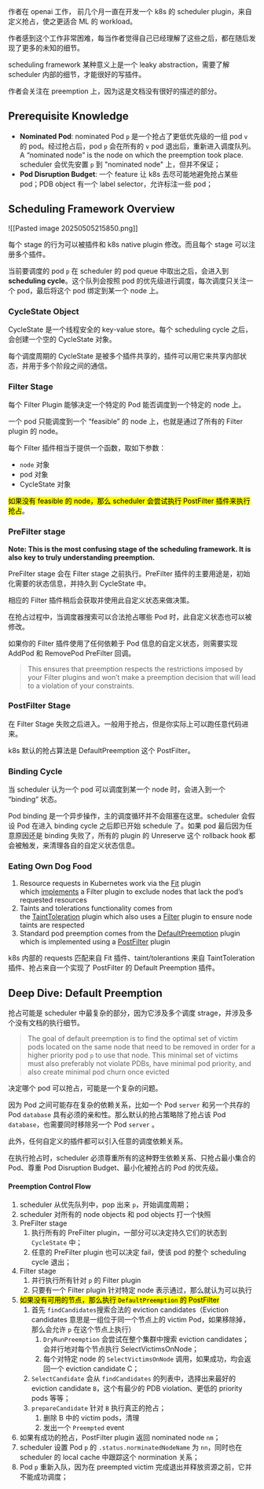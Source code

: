 作者在 openai 工作， 前几个月一直在开发一个 k8s 的 scheduler plugin，来自定义抢占，使之更适合 ML 的 workload。

作者感到这个工作非常困难，每当作者觉得自己已经理解了这些之后，都在随后发现了更多的未知的细节。

scheduling framework 某种意义上是一个 leaky abstraction，需要了解 scheduler 内部的细节，才能很好的写插件。

作者会关注在 preemption 上，因为这是文档没有很好的描述的部分。

## Prerequisite Knowledge

- **Nominated Pod**: nominated Pod `p` 是一个抢占了更低优先级的一组 pod `v` 的 pod。经过抢占后，pod `p` 会在所有的 `v` pod 退出后，重新进入调度队列。A “nominated node” is the node on which the preemption took place. scheduler 会优先安置 `p` 到 "nominated node" 上，但并不保证；
-  **Pod Disruption Budget**: 一个 feature 让 k8s 去尽可能地避免抢占某些 pod；PDB object 有一个 label selector，允许标注一些 pod；

## Scheduling Framework Overview

![[Pasted image 20250505215850.png]]

每个 stage 的行为可以被插件和 k8s native plugin 修改。而且每个 stage 可以注册多个插件。

当前要调度的 pod `p` 在 scheduler 的 pod queue 中取出之后，会进入到 **scheduling cycle**。这个队列会按照 pod 的优先级进行调度，每次调度只关注一个 pod，最后将这个 pod 绑定到某一个 node 上。

### CycleState Object

CycleState 是一个线程安全的 key-value store。每个 scheduling cycle 之后，会创建一个空的 CycleState 对象。

每个调度周期的 CycleState 是被多个插件共享的，插件可以用它来共享内部状态，并用于多个阶段之间的通信。

### Filter Stage

每个 Filter Plugin 能够决定一个特定的 Pod 能否调度到一个特定的 node 上。

一个 pod 只能调度到一个 “feasible” 的 node 上，也就是通过了所有的 Filter plugin 的 node。

每个 Filter 插件相当于提供一个函数，取如下参数：

- `node` 对象
- pod 对象
- CycleState 对象

<mark>如果没有 feasible 的 node，那么 scheduler 会尝试执行 PostFilter 插件来执行抢占</mark>。

### PreFilter stage

**Note: This is the most confusing stage of the scheduling framework. It is also key to truly understanding preemption.**

PreFilter stage 会在 Filter stage 之前执行。PreFilter 插件的主要用途是，初始化需要的状态信息，并持久到 CycleState 中。

相应的 Filter 插件稍后会获取并使用此自定义状态来做决策。

在抢占过程中，当调度器搜索可以合法抢占哪些 Pod 时，此自定义状态也可以被修改。

如果你的 Filter 插件使用了任何依赖于 Pod 信息的自定义状态，则需要实现 AddPod 和 RemovePod PreFilter 回调。

> This ensures that preemption respects the restrictions imposed by your Filter plugins and won’t make a preemption decision that will lead to a violation of your constraints.

### PostFilter Stage

在 Filter Stage 失败之后进入。一般用于抢占，但是你实际上可以跑任意代码进来。

k8s 默认的抢占算法是 DefaultPreemption 这个 PostFilter。

### Binding Cycle

当 scheduler 认为一个 pod 可以调度到某一个 node 时，会进入到一个 “binding“ 状态。

Pod binding 是一个异步操作，主的调度循环并不会阻塞在这里。scheduler 会假设 Pod 在进入 binding cycle 之后即已开始 schedule 了。如果 pod 最后因为任意原因还是 binding 失败了，所有的 plugin 的 Unreserve 这个 rollback hook 都会被触发，来清理各自的自定义状态信息。

### Eating Own Dog Food

1. Resource requests in Kubernetes work via the [Fit](https://github.com/kubernetes/kubernetes/blob/89ab733760ac26f0c4c620f8c3d07103f02cefd2/pkg/scheduler/framework/plugins/noderesources/fit.go) plugin which [implements](https://github.com/kubernetes/kubernetes/blob/89ab733760ac26f0c4c620f8c3d07103f02cefd2/pkg/scheduler/framework/plugins/noderesources/fit.go#L252-L255) a Filter plugin to exclude nodes that lack the pod’s requested resources
2. Taints and tolerations functionality comes from the [TaintToleration](https://github.com/kubernetes/kubernetes/blob/89ab733760ac26f0c4c620f8c3d07103f02cefd2/pkg/scheduler/framework/plugins/tainttoleration/taint_toleration.go) plugin which also uses a [Filter](https://github.com/kubernetes/kubernetes/blob/89ab733760ac26f0c4c620f8c3d07103f02cefd2/pkg/scheduler/framework/plugins/tainttoleration/taint_toleration.go#L63-L74) plugin to ensure node taints are respected
3. Standard pod preemption comes from the [DefaultPreemption](https://github.com/kubernetes/kubernetes/blob/89ab733760ac26f0c4c620f8c3d07103f02cefd2/pkg/scheduler/framework/plugins/defaultpreemption/default_preemption.go) plugin which is implemented using a [PostFilter](https://github.com/kubernetes/kubernetes/blob/89ab733760ac26f0c4c620f8c3d07103f02cefd2/pkg/scheduler/framework/plugins/defaultpreemption/default_preemption.go#L84-L105) plugin

k8s 内部的 requests 匹配来自 Fit 插件、taint/tolerantions 来自 TaintToleration 插件、抢占来自一个实现了 PostFilter 的 Default Preemption 插件。

## Deep Dive: Default Preemption

抢占可能是 scheduler 中最复杂的部分，因为它涉及多个调度 strage，并涉及多个没有文档的执行细节。

> The goal of default preemption is to find the optimal set of victim pods located on the same node that need to be removed in order for a higher priority pod `p` to use that node. This minimal set of victims must also preferably not violate PDBs, have minimal pod priority, and also create minimal pod churn once evicted

决定哪个 pod 可以抢占，可能是一个复杂的问题。

因为 Pod 之间可能存在复杂的依赖关系，比如一个 Pod `server` 和另一个共存的 Pod `database` 具有必须的亲和性。那么默认的抢占策略除了抢占该 Pod `database`，也需要同时移除另一个 Pod `server` 。

此外，任何自定义的插件都可以引入任意的调度依赖关系。

在执行抢占时，scheduler 必须尊重所有的这种野生依赖关系、只抢占最小集合的 Pod、尊重 Pod Disruption Budget、最小化被抢占的 Pod 的优先级。

#### Preemption Control Flow

1. scheduler 从优先队列中，pop 出来 `p`，开始调度周期；
2. scheduler 对所有的 node objects 和 pod objects 打一个快照
3. PreFilter stage
	1. 执行所有的 PreFilter plugin，一部分可以决定持久它们的状态到 `CycleState` 中；
	2. 任意的 PreFilter plugin 也可以决定 fail，使该 pod 的整个 scheduling cycle 退出；
4. Filter stage
	1. 并行执行所有针对 `p` 的 Filter plugin
	2. 只要有一个 Filter plugin 针对特定 node 表示通过，那么就认为可以执行
5. <mark>如果没有可用的节点，那么执行 `DefaultPreemption` 的 PostFilter</mark> 
	1. 首先 `findCandidates`搜索合法的 eviction candidates（Eviction candidates 意思是一组位于同一个节点上的 victim Pod，如果移除掉，那么会允许 `p` 在这个节点上执行）
		1. `DryRunPreemption` 会尝试在整个集群中搜索 eviction candidates；会并行地对每个节点执行 SelectVictimsOnNode；
		2. 每个对特定 node 的 `SelectVictimsOnNode` 调用，如果成功，均会返回一个 eviction candidate C；
	2. `SelectCandidate` 会从 `findCandidates` 的列表中，选择出来最好的 eviction candidate `B`，这个有最少的 PDB violation、更低的 priority pods 等等；
	3. `prepareCandidate` 针对 `B` 执行真正的抢占；
		1. 删除 B 中的 victim pods，清理
		2. 发出一个 `Preempted` event
6. 如果有成功的抢占，PostFilter plugin 返回 nominated node `nm`；
7. scheduler 设置 Pod `p` 的 `.status.norminatedNodeName` 为 `nn`，同时也在 scheduler 的 local cache 中跟踪这个 normination 关系；
8. Pod `p` 重新入队，因为在 preempted victim 完成退出并释放资源之前，它并不能成功调度；

